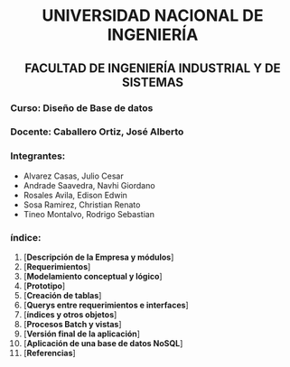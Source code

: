 <center><h1>UNIVERSIDAD NACIONAL DE INGENIERÍA</h1></center>
<center><h2>FACULTAD DE INGENIERÍA INDUSTRIAL Y DE SISTEMAS</h2></center>

### Curso: Diseño de Base de datos
### Docente: Caballero Ortiz, José Alberto
### Integrantes:
- Alvarez Casas, Julio Cesar
- Andrade Saavedra, Navhi Giordano
- Rosales Avila, Edison Edwin
- Sosa Ramirez, Christian Renato
- Tineo Montalvo, Rodrigo Sebastian
### índice:
1. [**Descripción de la Empresa y módulos**]
2. [**Requerimientos**]
3. [**Modelamiento conceptual y lógico**]
4. [**Prototipo**]
5. [**Creación de tablas**]
6. [**Querys entre requerimientos e interfaces**]
7. [**índices y otros objetos**]
8. [**Procesos Batch y vistas**]
9. [**Versión final de la aplicación**]
10. [**Aplicación de una base de datos NoSQL**]
11. [**Referencias**]